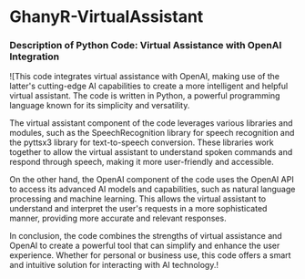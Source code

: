 # GhanyR-VirtualAssistant
### Description of Python Code: Virtual Assistance with OpenAI Integration

![This code integrates virtual assistance with OpenAI, making use of the latter's cutting-edge AI capabilities to create a more intelligent and helpful virtual assistant. The code is written in Python, a powerful programming language known for its simplicity and versatility.

The virtual assistant component of the code leverages various libraries and modules, such as the SpeechRecognition library for speech recognition and the pyttsx3 library for text-to-speech conversion. These libraries work together to allow the virtual assistant to understand spoken commands and respond through speech, making it more user-friendly and accessible.

On the other hand, the OpenAI component of the code uses the OpenAI API to access its advanced AI models and capabilities, such as natural language processing and machine learning. This allows the virtual assistant to understand and interpret the user's requests in a more sophisticated manner, providing more accurate and relevant responses.

In conclusion, the code combines the strengths of virtual assistance and OpenAI to create a powerful tool that can simplify and enhance the user experience. Whether for personal or business use, this code offers a smart and intuitive solution for interacting with AI technology.!
